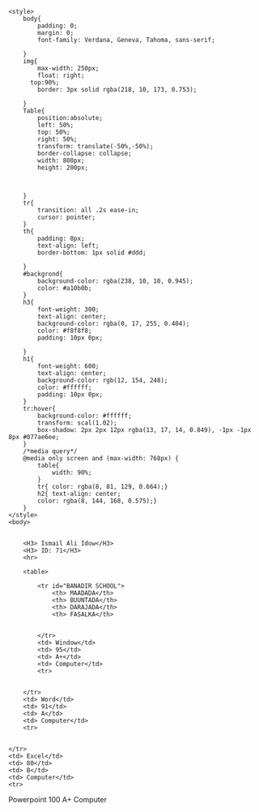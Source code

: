
<html>
    <head>
    <meta charset="UTF-8">
    <meta name="viewport" content="width=device-width, initial-scale=1.0">
    </head>
   
    <style>
        body{
            padding: 0;
            margin: 0;
            font-family: Verdana, Geneva, Tahoma, sans-serif;

        }
        img{
            max-width: 250px;
            float: right;
          top:90%;
            border: 3px solid rgba(218, 10, 173, 0.753);

        }
        Table{
            position:absolute;
            left: 50%;
            top: 50%;
            right: 50%;
            transform: translate(-50%,-50%);
            border-collapse: collapse;
            width: 800px;
            height: 200px;
           
            
           
        }
        tr{
            transition: all .2s ease-in;
            cursor: pointer;
        }
        th{
            padding: 8px;
            text-align: left;
            border-bottom: 1px solid #ddd;

        }
        #backgrond{
            background-color: rgba(238, 10, 10, 0.945);
            color: #a10b0b;
        }
        h3{
            font-weight: 300;
            text-align: center;
            background-color: rgba(0, 17, 255, 0.404);
            color: #f8f8f8;
            padding: 10px 0px;
       
        }
        h1{
            font-weight: 600;
            text-align: center;
            background-color: rgb(12, 154, 248);
            color: #ffffff;
            padding: 10px 0px;
        }
        tr:hover{
            background-color: #ffffff;
            transform: scal(1.02);
            box-shadow: 2px 2px 12px rgba(13, 17, 14, 0.849), -1px -1px 8px #077ae6ee;
        }
        /*media query*/
        @media only screen and (max-width: 768px) {
            table{
                width: 90%;
            }
            tr{ color: rgba(8, 81, 129, 0.664);}
            h2{ text-align: center;
            color: rgba(8, 144, 168, 0.575);}
        }
    </style>
    <body>
     
       
        <H3> Ismail Ali Idow</H3>
        <H3> ID: 71</H3>
        <hr>
       
        <table>

            <tr id="BANADIR SCHOOL"> 
                <th> MAADADA</th>
                <th> BUUNTADA</th>
                <th> DARAJADA</th>
                <th> FASALKA</th>
                

            </tr>
            <td> Window</td>
            <td> 95</td>
            <td> A+</td>
            <td> Computer</td>
            <tr>

           
        </tr>
        <td> Word</td>
        <td> 91</td>
        <td> A</td>
        <td> Computer</td>
        <tr>

       
    </tr>
    <td> Excel</td>
    <td> 80</td>
    <td> B</td>
    <td> Computer</td>
    <tr>

</tr>
<td> Powerpoint</td>
<td> 100</td>
<td> A+</td>
<td> Computer</td>
<tr>

